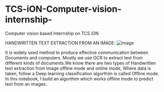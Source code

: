 # TCS-iON-Computer-vision-internship-
Computer vision based Internship on TCS iON 


HANDWRITTEN TEXT EXTRACTION FROM AN IMAGE:
![image](https://user-images.githubusercontent.com/81848656/175759277-c71d6fbc-2b0a-45f7-be85-faf774f4e302.png)


It is widely used method to produce effective communication between Documents and computers. Mostly we use OCR to extract text from different kinds of documents.We know there are two types of Handwritten text extraction from image offline mode and online mode, Where data is taken, follow a Deep learning classification algorthim is called Offline mode. In this notebook, I build an algorthim which works offline mode to predict text from an images.

